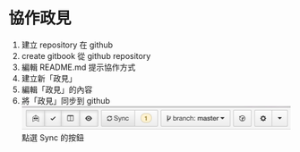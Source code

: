 # 協作政見

1. 建立 repository 在 github
2. create gitbook 從 github repository
3. 編輯 README.md 提示協作方式
3. 建立新「政見」
4. 編輯「政見」的內容
5. 將「政見」同步到 github
![Sync](readme_sync.png)
點選 Sync 的按鈕